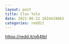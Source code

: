 ```yaml
--- 
layout: post 
title: Clov Yolo 
date: 2021-06-22 1624419863 
categories: reddit 
--- 
```

https://redd.it/o64tbl